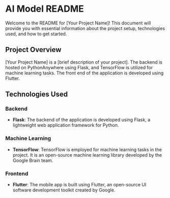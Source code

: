 # AI Model README

Welcome to the README for [Your Project Name]! This document will provide you with essential information about the project setup, technologies used, and how to get started.

## Project Overview

[Your Project Name] is a [brief description of your project]. The backend is hosted on PythonAnywhere using Flask, and TensorFlow is utilized for machine learning tasks. The front end of the application is developed using Flutter.

## Technologies Used

### Backend

- **Flask**: The backend of the application is developed using Flask, a lightweight web application framework for Python.

### Machine Learning

- **TensorFlow**: TensorFlow is employed for machine learning tasks in the project. It is an open-source machine learning library developed by the Google Brain team.

### Frontend

- **Flutter**: The mobile app is built using Flutter, an open-source UI software development toolkit created by Google.


